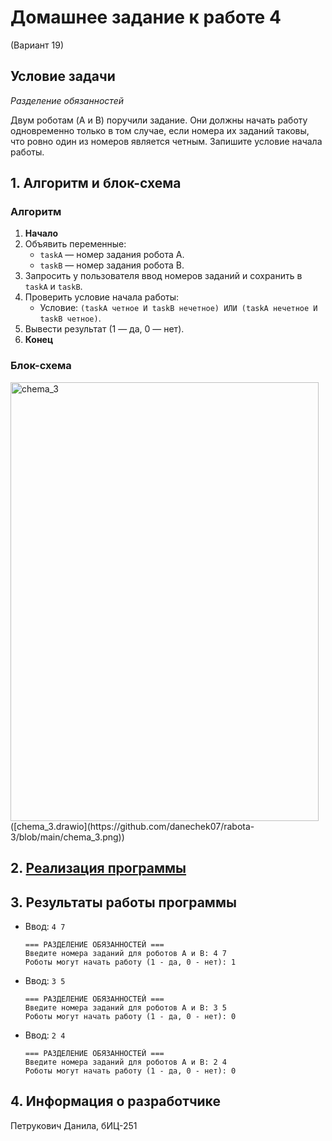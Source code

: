 # Домашнее задание к работе 4
(Вариант 19)

## Условие задачи
*Разделение обязанностей*

Двум роботам (A и B) поручили задание. Они должны начать работу одновременно только в том случае, если номера их заданий таковы, что ровно один из номеров является четным. Запишите условие начала работы.

## 1. Алгоритм и блок-схема

### Алгоритм
1. **Начало**
2. Объявить переменные:
   - `taskA` — номер задания робота A.
   - `taskB` — номер задания робота B.
3. Запросить у пользователя ввод номеров заданий и сохранить в `taskA` и `taskB`.
4. Проверить условие начала работы:
   - Условие: `(taskA четное И taskB нечетное) ИЛИ (taskA нечетное И taskB четное)`.
5. Вывести результат (1 — да, 0 — нет).
6. **Конец**

### Блок-схема
<img width="493" height="702" alt="chema_3" src="https://github.com/user-attachments/assets/a301ef69-5bb0-4b4a-b873-c11a5b024871" />  
([chema_3.drawio](https://github.com/danechek07/rabota-3/blob/main/chema_3.png))


## 2. [Реализация программы](https://github.com/danechek07/rabota-4/blob/main/4.c)



## 3. Результаты работы программы
- Ввод: `4 7`
  ```
  === РАЗДЕЛЕНИЕ ОБЯЗАННОСТЕЙ ===
  Введите номера заданий для роботов A и B: 4 7
  Роботы могут начать работу (1 - да, 0 - нет): 1
  ```

- Ввод: `3 5`
  ```
  === РАЗДЕЛЕНИЕ ОБЯЗАННОСТЕЙ ===
  Введите номера заданий для роботов A и B: 3 5
  Роботы могут начать работу (1 - да, 0 - нет): 0
  ```

- Ввод: `2 4`
  ```
  === РАЗДЕЛЕНИЕ ОБЯЗАННОСТЕЙ ===
  Введите номера заданий для роботов A и B: 2 4
  Роботы могут начать работу (1 - да, 0 - нет): 0
  ```

## 4. Информация о разработчике
Петрукович Данила, бИЦ-251
